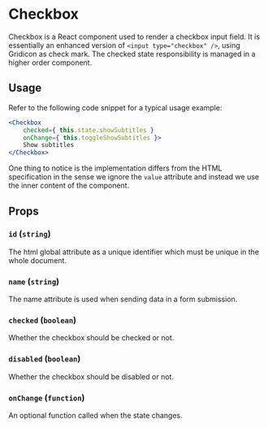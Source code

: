Checkbox
========

Checkbox is a React component used to render a checkbox input field. It is essentially an enhanced version of `<input type="checkbox" />`, using Gridicon as check mark. The checked state responsibility is managed in a higher order component.

## Usage

Refer to the following code snippet for a typical usage example:

```jsx
<Checkbox
	checked={ this.state.showSubtitles }
	onChange={ this.toggleShowSubtitles }>
	Show subtitles
</Checkbox>
```

One thing to notice is the implementation differs from the HTML specification in the sense we ignore the `value` attribute and instead we use the inner content of the component.

## Props

### `id` (`string`)

The html global attribute as a unique identifier which must be unique in the whole document.

### `name` (`string`)

The name attribute is used when sending data in a form submission.

### `checked` (`boolean`)

Whether the checkbox should be checked or not.

### `disabled` (`boolean`)

Whether the checkbox should be disabled or not.

### `onChange` (`function`)

An optional function called when the state changes.
